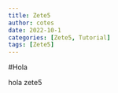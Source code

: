 ```yaml
---
title: Zete5
author: cotes
date: 2022-10-1
categories: [Zete5, Tutorial]
tags: [Zete5]
---
```



#Hola

hola zete5
